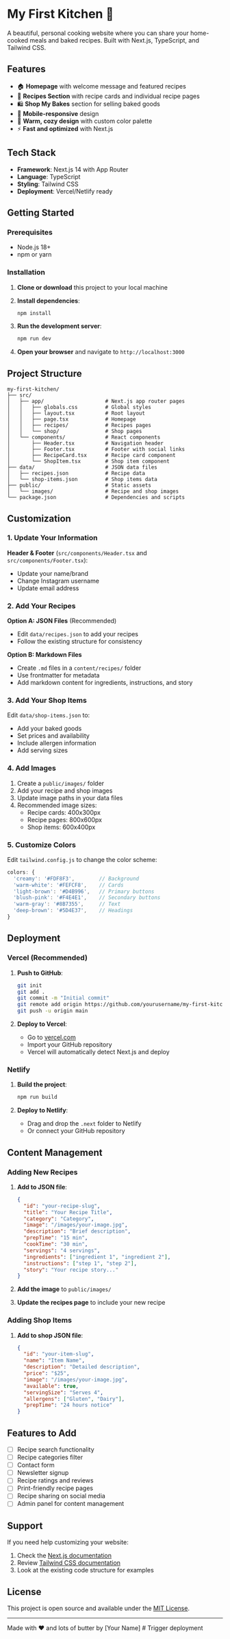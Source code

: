 # My First Kitchen 🍳

A beautiful, personal cooking website where you can share your home-cooked meals and baked recipes. Built with Next.js, TypeScript, and Tailwind CSS.

## Features

- 🏠 **Homepage** with welcome message and featured recipes
- 📖 **Recipes Section** with recipe cards and individual recipe pages
- 🛍️ **Shop My Bakes** section for selling baked goods
- 📱 **Mobile-responsive** design
- 🎨 **Warm, cozy design** with custom color palette
- ⚡ **Fast and optimized** with Next.js

## Tech Stack

- **Framework**: Next.js 14 with App Router
- **Language**: TypeScript
- **Styling**: Tailwind CSS
- **Deployment**: Vercel/Netlify ready

## Getting Started

### Prerequisites

- Node.js 18+ 
- npm or yarn

### Installation

1. **Clone or download** this project to your local machine

2. **Install dependencies**:
   ```bash
   npm install
   ```

3. **Run the development server**:
   ```bash
   npm run dev
   ```

4. **Open your browser** and navigate to `http://localhost:3000`

## Project Structure

```
my-first-kitchen/
├── src/
│   ├── app/                    # Next.js app router pages
│   │   ├── globals.css         # Global styles
│   │   ├── layout.tsx          # Root layout
│   │   ├── page.tsx            # Homepage
│   │   ├── recipes/            # Recipes pages
│   │   └── shop/               # Shop pages
│   └── components/             # React components
│       ├── Header.tsx          # Navigation header
│       ├── Footer.tsx          # Footer with social links
│       ├── RecipeCard.tsx      # Recipe card component
│       └── ShopItem.tsx        # Shop item component
├── data/                       # JSON data files
│   ├── recipes.json            # Recipe data
│   └── shop-items.json         # Shop items data
├── public/                     # Static assets
│   └── images/                 # Recipe and shop images
└── package.json                # Dependencies and scripts
```

## Customization

### 1. Update Your Information

**Header & Footer** (`src/components/Header.tsx` and `src/components/Footer.tsx`):
- Update your name/brand
- Change Instagram username
- Update email address

### 2. Add Your Recipes

**Option A: JSON Files** (Recommended)
- Edit `data/recipes.json` to add your recipes
- Follow the existing structure for consistency

**Option B: Markdown Files**
- Create `.md` files in a `content/recipes/` folder
- Use frontmatter for metadata
- Add markdown content for ingredients, instructions, and story

### 3. Add Your Shop Items

Edit `data/shop-items.json` to:
- Add your baked goods
- Set prices and availability
- Include allergen information
- Add serving sizes

### 4. Add Images

1. Create a `public/images/` folder
2. Add your recipe and shop images
3. Update image paths in your data files
4. Recommended image sizes:
   - Recipe cards: 400x300px
   - Recipe pages: 800x600px
   - Shop items: 600x400px

### 5. Customize Colors

Edit `tailwind.config.js` to change the color scheme:
```javascript
colors: {
  'creamy': '#FDF8F3',        // Background
  'warm-white': '#FEFCF8',    // Cards
  'light-brown': '#D4B996',   // Primary buttons
  'blush-pink': '#F4E4E1',    // Secondary buttons
  'warm-gray': '#8B7355',     // Text
  'deep-brown': '#5D4E37',    // Headings
}
```

## Deployment

### Vercel (Recommended)

1. **Push to GitHub**:
   ```bash
   git init
   git add .
   git commit -m "Initial commit"
   git remote add origin https://github.com/yourusername/my-first-kitchen.git
   git push -u origin main
   ```

2. **Deploy to Vercel**:
   - Go to [vercel.com](https://vercel.com)
   - Import your GitHub repository
   - Vercel will automatically detect Next.js and deploy

### Netlify

1. **Build the project**:
   ```bash
   npm run build
   ```

2. **Deploy to Netlify**:
   - Drag and drop the `.next` folder to Netlify
   - Or connect your GitHub repository

## Content Management

### Adding New Recipes

1. **Add to JSON file**:
   ```json
   {
     "id": "your-recipe-slug",
     "title": "Your Recipe Title",
     "category": "Category",
     "image": "/images/your-image.jpg",
     "description": "Brief description",
     "prepTime": "15 min",
     "cookTime": "30 min",
     "servings": "4 servings",
     "ingredients": ["ingredient 1", "ingredient 2"],
     "instructions": ["step 1", "step 2"],
     "story": "Your recipe story..."
   }
   ```

2. **Add the image** to `public/images/`

3. **Update the recipes page** to include your new recipe

### Adding Shop Items

1. **Add to shop JSON file**:
   ```json
   {
     "id": "your-item-slug",
     "name": "Item Name",
     "description": "Detailed description",
     "price": "$25",
     "image": "/images/your-image.jpg",
     "available": true,
     "servingSize": "Serves 4",
     "allergens": ["Gluten", "Dairy"],
     "prepTime": "24 hours notice"
   }
   ```

## Features to Add

- [ ] Recipe search functionality
- [ ] Recipe categories filter
- [ ] Contact form
- [ ] Newsletter signup
- [ ] Recipe ratings and reviews
- [ ] Print-friendly recipe pages
- [ ] Recipe sharing on social media
- [ ] Admin panel for content management

## Support

If you need help customizing your website:

1. Check the [Next.js documentation](https://nextjs.org/docs)
2. Review [Tailwind CSS documentation](https://tailwindcss.com/docs)
3. Look at the existing code structure for examples

## License

This project is open source and available under the [MIT License](LICENSE).

---

Made with ❤️ and lots of butter by [Your Name] # Trigger deployment
